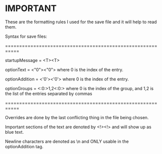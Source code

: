 # IMPORTANT

These are the formatting rules I used for the save file and it will help to read them.

Syntax for save files:

===========================================================

startupMessage 	= <T\><T\>
  
optionText 		= 	<"0"><"0"> where 0 is the index of the entry.

optionAddition 	= 	<'0'><'0'> where 0 is the index of the entry.

optionGroups		=	<:0:>1,2<:0:> where 0 is the index of the group, and 1,2 is the list of the entries separated by commas

===========================================================

Overrides are done by the last conflicting thing in the file being chosen.

Important sections of the text are denoted by <!><!> and will show up as blue text.

Newline characters are denoted as \n and ONLY usable in the optionAddition tag.

